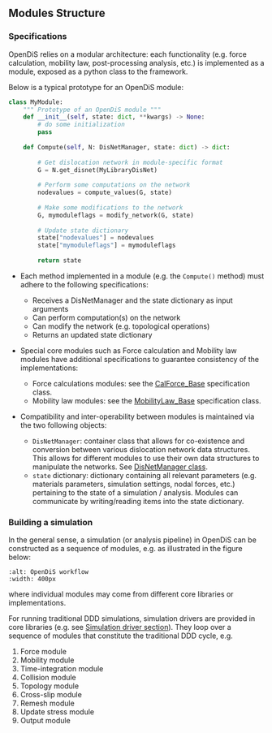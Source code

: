 ## Modules Structure

### Specifications

OpenDiS relies on a modular architecture: each functionality (e.g. force calculation, mobility law, post-processing analysis, etc.) is implemented as a module, exposed as a python class to the framework.

Below is a typical prototype for an OpenDiS module:

```python
class MyModule:
    """ Prototype of an OpenDiS module """
    def __init__(self, state: dict, **kwargs) -> None:
        # do some initialization
        pass
        
    def Compute(self, N: DisNetManager, state: dict) -> dict:
        
        # Get dislocation network in module-specific format
        G = N.get_disnet(MyLibraryDisNet)
        
        # Perform some computations on the network
        nodevalues = compute_values(G, state)
        
        # Make some modifications to the network
        G, mymoduleflags = modify_network(G, state)
        
        # Update state dictionary
        state["nodevalues"] = nodevalues
        state["mymoduleflags"] = mymoduleflags
        
        return state
```

- Each method implemented in a module (e.g. the `Compute()` method) must adhere to the following specifications:
    * Receives a DisNetManager and the state dictionary as input arguments
    * Can perform computation(s) on the network
    * Can modify the network (e.g. topological operations)
    * Returns an updated state dictionary

- Special core modules such as Force calculation and Mobility law modules have additional specifications to guarantee consistency of the implementations:
    * Force calculations modules: see the [CalForce_Base](https://github.com/OpenDiS/OpenDiS/blob/main/python/framework/calforce_base.py) specification class.
    * Mobility law modules: see the [MobilityLaw_Base](https://github.com/OpenDiS/OpenDiS/blob/main/python/framework/mobility_base.py) specification class.

- Compatibility and inter-operability between modules is maintained via the two following objects:
    * `DisNetManager`: container class that allows for co-existence and conversion between various dislocation network data structures. This allows for different modules to use their own data structures to manipulate the networks. See [DisNetManager class](data_structure/disnetmanager_class.md).
    * `state` dictionary: dictionary containing all relevant parameters (e.g. materials parameters, simulation settings, nodal forces, etc.) pertaining to the state of a simulation / analysis. Modules can communicate by writing/reading items into the state dictionary.


### Building a simulation

In the general sense, a simulation (or analysis pipeline) in OpenDiS can be constructed as a sequence of modules, e.g. as illustrated in the figure below:

```{figure} modules_workflow.png
:alt: OpenDiS workflow
:width: 400px
```

where individual modules may come from different core libraries or implementations.

For running traditional DDD simulations, simulation drivers are provided in core libraries (e.g. see [Simulation driver section](../core_libraries/exadis_documentation/user_guide/python_modules.md#simulation-driver)). They loop over a sequence of modules that constitute the traditional DDD cycle, e.g.
1. Force module
2. Mobility module
3. Time-integration module
4. Collision module
5. Topology module
6. Cross-slip module
7. Remesh module
8. Update stress module
9. Output module
